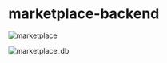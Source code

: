 # marketplace-backend

![marketplace](https://user-images.githubusercontent.com/30006875/200818539-28d3da55-87a7-4a16-bfa2-1d297d28ab8e.png)

![marketplace_db](https://user-images.githubusercontent.com/30006875/201337696-f2a037d2-be8a-4963-8328-49c9de819e29.png)
